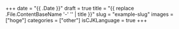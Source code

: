 +++
date            = "{{ .Date }}"
draft           = true
title           = "{{ replace .File.ContentBaseName '-' '' | title }}"
slug            = "example-slug"
images          = ["hoge"]
categories      = ["other"]
isCJKLanguage   = true
+++
